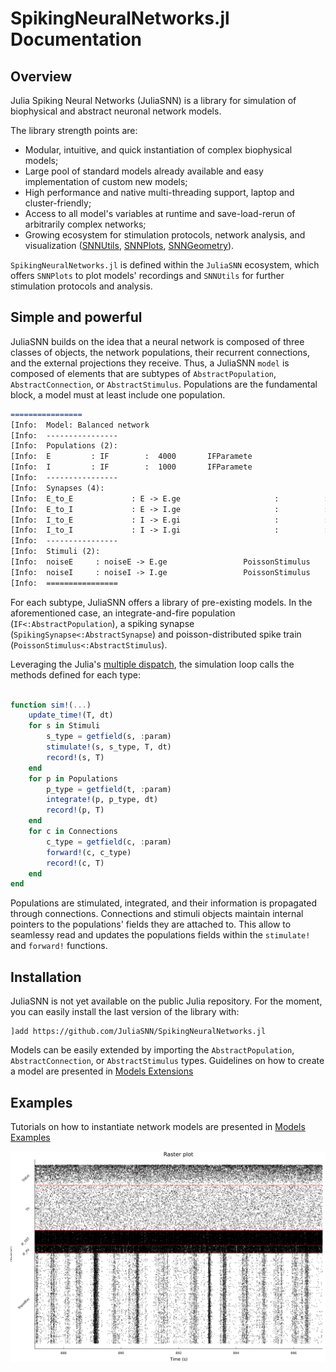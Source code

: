 # SpikingNeuralNetworks.jl Documentation


## Overview

Julia Spiking Neural Networks (JuliaSNN) is a library for simulation of biophysical and abstract neuronal network models. 

The library strength points are:
 - Modular, intuitive, and quick instantiation of complex biophysical models;
 - Large pool of standard models already available and easy implementation of custom new models;
 - High performance and native multi-threading support, laptop and cluster-friendly;
 - Access to all model's variables at runtime and save-load-rerun of arbitrarily complex networks;
 - Growing ecosystem for stimulation protocols, network analysis, and visualization ([SNNUtils](https://github.com/JuliaSNN/SNNUtils), [SNNPlots](https://github.com/JuliaSNN/SNNPlots), [SNNGeometry](https://github.com/JuliaSNN/SNNGeometry)).

`SpikingNeuralNetworks.jl` is defined within the `JuliaSNN` ecosystem, which offers `SNNPlots` to plot models' recordings and `SNNUtils` for further stimulation protocols and analysis.

## Simple and powerful

JuliaSNN builds on the idea that a neural network is composed of three classes of objects, the network populations, their recurrent connections, and the external projections they receive. Thus, a JuliaSNN `model` is composed of elements that are subtypes of `AbstractPopulation`, `AbstractConnection`, or `AbstractStimulus`. Populations are the fundamental block, a model must at least include one population.

<!-- An example of a model is the classical `Balanced Network` by [Brunel, 2000](https://link.springer.com/article/10.1023/A:1008925309027) : -->

```md
================
[Info:  Model: Balanced network
[Info:  ----------------
[Info:  Populations (2):
[Info:  E         : IF        :  4000       IFParamete
[Info:  I         : IF        :  1000       IFParamete
[Info:  ----------------
[Info:  Synapses (4): 
[Info:  E_to_E             : E -> E.ge                     :          : NoLTP      : NoSTP     
[Info:  E_to_I             : E -> I.ge                     :          : NoLTP      : NoSTP     
[Info:  I_to_E             : I -> E.gi                     :          : NoLTP      : NoSTP     
[Info:  I_to_I             : I -> I.gi                     :          : NoLTP      : NoSTP     
[Info:  ----------------
[Info:  Stimuli (2):
[Info:  noiseE     : noiseE -> E.ge                 PoissonStimulus
[Info:  noiseI     : noiseI -> I.ge                 PoissonStimulus
[Info:  ================
```

For each subtype, JuliaSNN offers a library of pre-existing models. In the aforementioned case, an integrate-and-fire population (`IF<:AbstractPopulation`), a spiking synapse (`SpikingSynapse<:AbstractSynapse`) and poisson-distributed spike train (`PoissonStimulus<:AbstractStimulus`).

Leveraging the Julia's [multiple dispatch](https://docs.julialang.org/en/v1/manual/methods/#Methods), the simulation loop calls the methods defined for each type:

```julia

function sim!(...)
    update_time!(T, dt)
    for s in Stimuli
        s_type = getfield(s, :param)
        stimulate!(s, s_type, T, dt)
        record!(s, T)
    end
    for p in Populations
        p_type = getfield(t, :param)
        integrate!(p, p_type, dt)
        record!(p, T)
    end
    for c in Connections
        c_type = getfield(c, :param)
        forward!(c, c_type)
        record!(c, T)
    end
end
```

Populations are stimulated, integrated, and their information is propagated through connections. 
Connections and stimuli objects maintain internal pointers to the populations' fields they are attached to. This allow to seamlessy read and updates the populations fields within the `stimulate!` and `forward!` functions.



## Installation

JuliaSNN is not yet available on the public Julia repository. For the moment, you can easily install the last version of the library with:

```
]add https://github.com/JuliaSNN/SpikingNeuralNetworks.jl
```

Models can be easily extended by importing the `AbstractPopulation`, `AbstractConnection`, or `AbstractStimulus` types. Guidelines on how to create a model are presented in [Models Extensions ](@ref)

## Examples

Tutorials on how to instantiate network models are presented in [Models Examples](@ref)

![A raster plot of a spiking neural network](assets/spiking.png)



